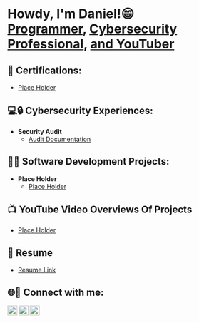 
<h1>Howdy, I'm Daniel!😁 <br/><a href="https://github.com/danielmchristian">Programmer</a>, <a href="https://www.linkedin.com/in/danielcmorley/">Cybersecurity Professional</a>, <a href="https://www.youtube.com/@notsleepyjesus">and YouTuber</a></h1>

<h2>📖 Certifications:</h2>

- [Place Holder](https://drive.google.com/file/d/1aqQ1vw2t6RnMMUILA7bonkSRVlMRIMt7/view?usp=drive_link)

<h2>💻🔒 Cybersecurity Experiences:</h2>

- <b>Security Audit</b>
  - [Audit Documentation](https://drive.google.com/drive/folders/1ZxsV4H5zldB9mGJSDBmzcN2MbxO-R3Ql?usp=sharing)

<h2>👨‍💻 Software Development Projects:</h2>

- <b>Place Holder</b>
  - [Place Holder](https://github.com/danielmchristian)

<h2>📺 YouTube Video Overviews Of Projects</h2>

- [Place Holder](https://www.youtube.com/@notsleepyjesus)

## 📄 Resume
- [Resume Link](https://drive.google.com/file/d/1qJVfbHOmEMQI57f_cIw6gWLsTM6BzA_j/view?usp=sharing)


<h2> 🌐🔗 Connect with me:</h2>

[<img align="left" alt="DanielMorley | YouTube" width="22px" src="https://cdn.jsdelivr.net/npm/simple-icons@v3/icons/youtube.svg" />][youtube]
[<img align="left" alt="DanielMorley | LinkedIn" width="22px" src="https://cdn.jsdelivr.net/npm/simple-icons@v3/icons/linkedin.svg" />][linkedin]
[<img align="left" alt="DanielMorley | Instagram" width="22px" src="https://cdn.jsdelivr.net/npm/simple-icons@v3/icons/instagram.svg" />][instagram]

[youtube]: https://www.youtube.com/@notsleepyjesus
[instagram]: https://www.instagram.com/danielcmorley/
[linkedin]: https://linkedin.com/in/danielcmorley
